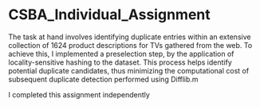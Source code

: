 # CSBA_Individual_Assignment

The task at hand involves identifying duplicate entries within an extensive collection of 1624 product descriptions for TVs gathered from the web. 
To achieve this, I implemented a preselection step, by the application of locality-sensitive hashing to the dataset. 
This process helps identify potential duplicate candidates, thus minimizing the computational cost of subsequent duplicate detection 
performed using Difflib.m 

I completed this assignment independently
